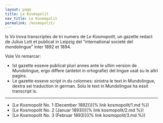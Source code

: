 ```yaml
---
layout: page
title: Le Kosmopolit
nav_title: Le Kosmopolit
permalink: /kosmopolit/
---
```


Is Vo trova transcriptes de tri numers de *Le Kosmopolit*, un gazette redact de Julius Lott et publicat in Leipzig del "international societé del mondolingue" inter 1892 et 1894.

Vole Vo remarcar:

- Ist gazette esseve publicat pluri annes ante le ultim version de Mundolingue, ergo differe (antetot in ortografie) del lingue usat su le altri pagins.
- Le gazette esseve script in du colonnes: sinistra le text in Mundolingue, dextra sei traduction in german. Solu le text in Mundolingue ha essit transcript is.

---

- [Le Kosmopolit No. 1 (December 1892)]({% link kosmopolit/1.md %})
- [Le Kosmopolit No. 2 (Januar 1893)]({% link kosmopolit/2.md %})
- [Le Kosmopolit No. 3 (Februar 1893)]({% link kosmopolit/3.md %})
